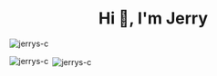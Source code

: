 <h1 align="center">Hi 👋, I'm Jerry</h1>
<p align="left"> <img src="https://komarev.com/ghpvc/?username=jerrys-c&label=Profile%20views&color=0e75b6&style=flat" alt="jerrys-c" /> </p>

<p align="left">
</p>

<p><img align="left" src="https://github-readme-stats.vercel.app/api/top-langs?username=jerrys-c&show_icons=true&locale=en&layout=compact" alt="jerrys-c" /></p>

<p>&nbsp;<img align="center" src="https://github-readme-stats.vercel.app/api?username=jerrys-c&show_icons=true&locale=en" alt="jerrys-c" /></p>
